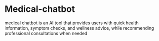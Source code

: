 # Medical-chatbot
medical chatbot is an AI tool that provides users with quick health information, symptom checks, and wellness advice, while recommending professional consultations when needed
